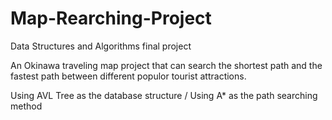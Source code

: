 # Map-Rearching-Project
Data Structures and Algorithms final project

An Okinawa traveling map project that can search the shortest path and the fastest path between different populor tourist attractions.

Using AVL Tree as the database structure / Using A* as the path searching method
